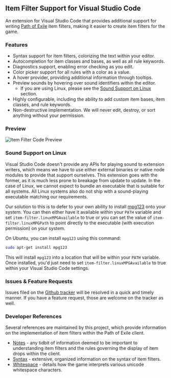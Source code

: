 ## Item Filter Support for Visual Studio Code

An extension for Visual Studio Code that provides additional support for writing [Path of Exile](https://www.pathofexile.com/) item filters, making it easier to create item filters for the game.

### Features

- Syntax support for item filters, colorizing the text within your editor.
- Autocompletion for item classes and bases, as well as all rule keywords.
- Diagnostics support, enabling error checking as you edit.
- Color picker support for all rules with a color as a value.
- A hover provider, providing additional information through tooltips.
- Preview sounds by hovering over sound identifiers within the editor.
  + If you are using Linux, please see the [Sound Support on Linux](#sound-support-on-linux) section.
- Highly configurable, including the ability to add custom item bases, item classes, and rule keywords.
- Non-destructive implementation. We will never edit, destroy, or sort anything without your permission.

### Preview

![Item Filter Code Preview](https://raw.githubusercontent.com/GlenCFL/item-filter-code/master/assets/images/preview.png)

### Sound Support on Linux

Visual Studio Code doesn't provide any APIs for playing sound to extension writers, which means we have to use either external binaries or native node modules to provide that support ourselves. This extension goes with the former, as it is much less prone to breakage from update to update. In the case of Linux, we cannot expect to bundle an executable that is suitable for all systems. All Linux systems also do not ship with a sound-playing executable matching our requirements.

Our solution to this is to defer to your own ability to install [mpg123](https://www.mpg123.de/) onto your system. You can then either have it available within your `PATH` variable and set `item-filter.linuxMPGAvailable` to true or you can set the value of `item-filter.linuxMPGPath` to point directly to the executable (with execution permission) on your system.

On Ubuntu, you can install `mpg123` using this command:
```bash
sudo apt-get install mpg123
```
This will install `mpg123` into a location that will be within your `PATH` variable. Once installed, you'd just need to set `item-filter.linuxMPGAvailable` to true within your Visual Studio Code settings.

### Issues & Feature Requests

Issues filed on the [Github tracker](https://github.com/GlenCFL/item-filter-code/issues) will be resolved in a quick and timely manner. If you have a feature request, those are welcome on the tracker as well.

### Developer References

Several references are maintained by this project, which provide information on the implementation of item filters within the Path of Exile client.

- [Notes](https://github.com/GlenCFL/item-filter-code/blob/master/docs/notes.md) - any tidbit of information deemed to be important to understanding item filters and the rules governing the display of item drops within the client.
- [Syntax](https://github.com/GlenCFL/item-filter-code/blob/master/docs/syntax.md) - extensive, organized information on the syntax of item filters.
- [Whitespace](https://github.com/GlenCFL/item-filter-code/blob/master/docs/whitespace.md) - details how the game interprets various unicode whitespace characters.
